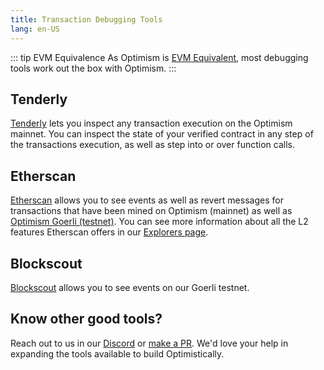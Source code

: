 ```yaml
---
title: Transaction Debugging Tools
lang: en-US
---
```


::: tip EVM Equivalence
As Optimism is [EVM Equivalent](https://medium.com/ethereum-optimism/introducing-evm-equivalence-5c2021deb306), most debugging tools work out the box with Optimism.
:::

## Tenderly

[Tenderly](https://tenderly.co/) lets you inspect any transaction execution on the Optimism mainnet. 
You can inspect the state of your verified contract in any step of the transactions execution, as well as step into or over function calls. 

## Etherscan

[Etherscan](https://explorer.optimism.io) allows you to see events as well as revert messages for transactions that have been mined on Optimism (mainnet) as well as [Optimism Goerli (testnet)](https://goerli-explorer.optimism.io). 
You can see more information about all the L2 features Etherscan offers in our [Explorers page](./explorers.md#etherscan).


## Blockscout

[Blockscout](https://blockscout.com/optimism/goerli/) allows you to see events on our Goerli testnet.

## Know other good tools?

Reach out to us in our [Discord](https://discord-gateway.optimism.io) or [make a PR](https://github.com/ethereum-optimism/community-hub/pulls). 
We'd love your help in expanding the tools available to build Optimistically. 
